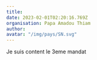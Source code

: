 ```yaml
---
title: 
date: 2023-02-01T02:20:16.769Z
organisation: Papa Amadou Thiam 
author: 
avatar: "/img/pays/SN.svg"
---
```


Je suis content le 3eme mandat